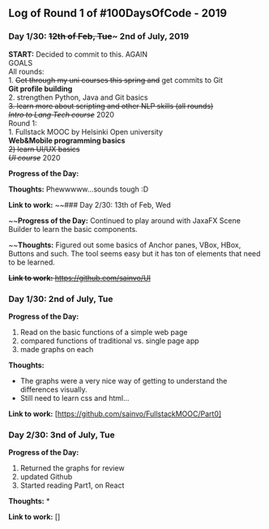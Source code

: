 
## Log of Round 1 of #100DaysOfCode - 2019

### Day 1/30: ~~12th of Feb, Tue~~~ 2nd of July, 2019

**START:** Decided to commit to this. AGAIN <br/>
                GOALS <br/>
                All rounds: <br/>
                1. ~~Get through my uni courses this spring and~~ get commits to Git <br/>
                  **Git profile building**<br/>
                2. strengthen Python, Java and Git basics<br/>
                ~~3. learn more about scripting and other NLP skills (all rounds)<br/>
                        *Intro to Lang Tech course*~~ 2020<br/>
                Round 1:<br/>
                1. Fullstack MOOC by Helsinki Open university<br/>
                  **Web&Mobile programming basics**<br/>
               ~~2) learn UI/UX basics <br/>
                        *UI course*~~ 2020<br/>
                
                        
**Progress of the Day:**                        
                            
**Thoughts:** Phewwwww...sounds tough :D

**Link to work:** 
~~### Day 2/30: 13th of Feb, Wed
                        
~~**Progress of the Day:** Continued to play around with JaxaFX Scene Builder to learn the basic components.                       
                            
~~**Thoughts:** Figured out some basics of Anchor panes, VBox, HBox, Buttons and such. The tool seems easy but it has ton of elements that need to be learned.

~~**Link to work:** https://github.com/sainvo/UI~~

### Day 1/30: 2nd of July, Tue
                        
**Progress of the Day:** 
1. Read on the basic functions of a simple web page
2. compared functions of traditional vs. single page app
3. made graphs on each                    
                            
**Thoughts:** 
* The graphs were a very nice way of getting to understand the differences visually. 
* Still need to learn css and html... 

**Link to work:** [https://github.com/sainvo/FullstackMOOC/Part0]

### Day 2/30: 3nd of July, Tue
                        
**Progress of the Day:** 
1. Returned the graphs for review 
2. updated Github 
3. Started reading Part1, on React
                            
**Thoughts:** 
* 

**Link to work:** []
